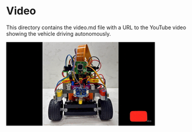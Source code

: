 Video
====

This directory contains the video.md file with a URL to the YouTube video showing the vehicle driving autonomously.

[!["Video To Our Robot"](../other/readmephotos/Thumbnail.gif)](https://www.youtube.com/watch?v=yn76rDG4Hm4)
